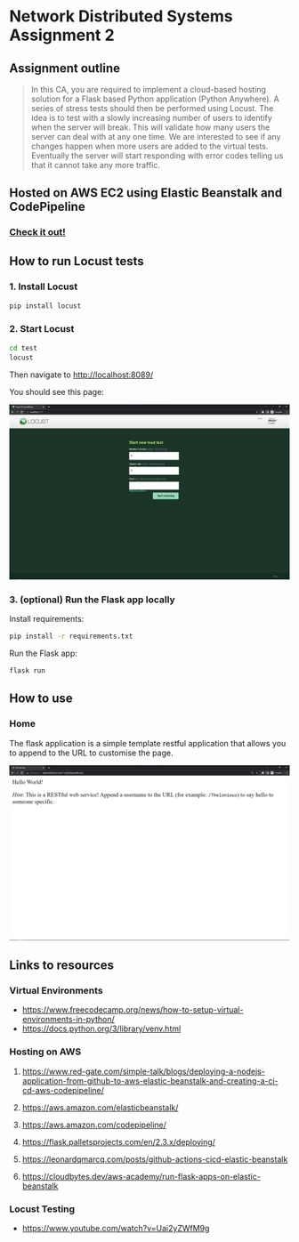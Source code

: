 # Network Distributed Systems Assignment 2

## Assignment outline

> In this CA, you are required to implement a cloud-based hosting solution for a Flask based Python application (Python Anywhere).
> A series of stress tests should then be performed using Locust.
> The idea is to test with a slowly increasing number of users to identify when the server will break. This will validate how many users the server can deal with at any one time.
> We are interested to see if any changes happen when more users are added to the virtual tests.
> Eventually the server will start responding with error codes telling us that it cannot take any more traffic.

## Hosted on AWS EC2 using Elastic Beanstalk and CodePipeline

### [Check it out!](http://spiderwebnet.eu-west-1.elasticbeanstalk.com/)

## How to run Locust tests

### 1. Install Locust

```bash
pip install locust
```

### 2. Start Locust

```bash
cd test
locust
```

Then navigate to <http://localhost:8089/>

You should see this page:

![Locust home page](images/locust-home.jpg)

### 3. (optional) Run the Flask app locally

Install requirements:

```bash
pip install -r requirements.txt
```

Run the Flask app:

```bash
flask run
```

## How to use

### Home

The flask application is a simple template restful application that allows you to append to the URL to customise the page.

![Application Template home](images/flask-app-template.jpg)

## Links to resources

### Virtual Environments

- <https://www.freecodecamp.org/news/how-to-setup-virtual-environments-in-python/>
- <https://docs.python.org/3/library/venv.html>

### Hosting on AWS

1. <https://www.red-gate.com/simple-talk/blogs/deploying-a-nodejs-application-from-github-to-aws-elastic-beanstalk-and-creating-a-ci-cd-aws-codepipeline/>

2. <https://aws.amazon.com/elasticbeanstalk/>

3. <https://aws.amazon.com/codepipeline/>

4. <https://flask.palletsprojects.com/en/2.3.x/deploying/>

5. <https://leonardqmarcq.com/posts/github-actions-cicd-elastic-beanstalk>

6. <https://cloudbytes.dev/aws-academy/run-flask-apps-on-elastic-beanstalk>

### Locust Testing

- <https://www.youtube.com/watch?v=Uai2yZWfM9g>
